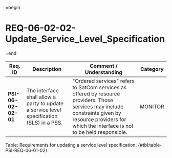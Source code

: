 =begin

# REQ-06-02-02-Update_Service_Level_Specification

=end

| Req. ID                        | Description                         | Comment / Understanding                  | Category                       |
| ------------------------------ | ----------------------------------- | ---------------------------------------- | ------------------------------ |
| __PSI-06-02-02-01__ | The interface shall allow a party to update a service level specification (SLS) in a PSS. | "Ordered services" refers to SatCom services as offered by resource providers. Those services may include constraints given by resource providers for which the interface is not to be held responsible. | MONITOR  |


Table: Requirements for updating a service level specification. {#tbl:table-PSI-REQ-06-01-02}
